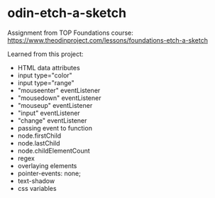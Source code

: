# odin-etch-a-sketch
Assignment from TOP Foundations course: https://www.theodinproject.com/lessons/foundations-etch-a-sketch

Learned from this project:

- HTML data attributes
- input type="color"
- input type="range"
- "mouseenter" eventListener
- "mousedown" eventListener
- "mouseup" eventListener
- "input" eventListener
- "change" eventListener
- passing event to function
- node.firstChild
- node.lastChild
- node.childElementCount
- regex
- overlaying elements
- pointer-events: none;
- text-shadow
- css variables